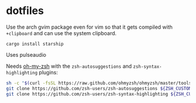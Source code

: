 # dotfiles

Use the arch gvim package even for vim so that it gets compiled with `+clipboard` and can use the system clipboard.

```
cargo install starship
```

Uses pulseaudio

Needs [oh-my-zsh](https://ohmyz.sh/) with the `zsh-autosuggestions` and `zsh-syntax-highlighting` plugins:

```sh
sh -c "$(curl -fsSL https://raw.github.com/ohmyzsh/ohmyzsh/master/tools/install.sh)"
git clone https://github.com/zsh-users/zsh-autosuggestions ${ZSH_CUSTOM:-~/.oh-my-zsh/custom}/plugins/zsh-autosuggestions
git clone https://github.com/zsh-users/zsh-syntax-highlighting ${ZSH_CUSTOM:-~/.oh-my-zsh/custom}/plugins/zsh-syntax-highlighting
```
